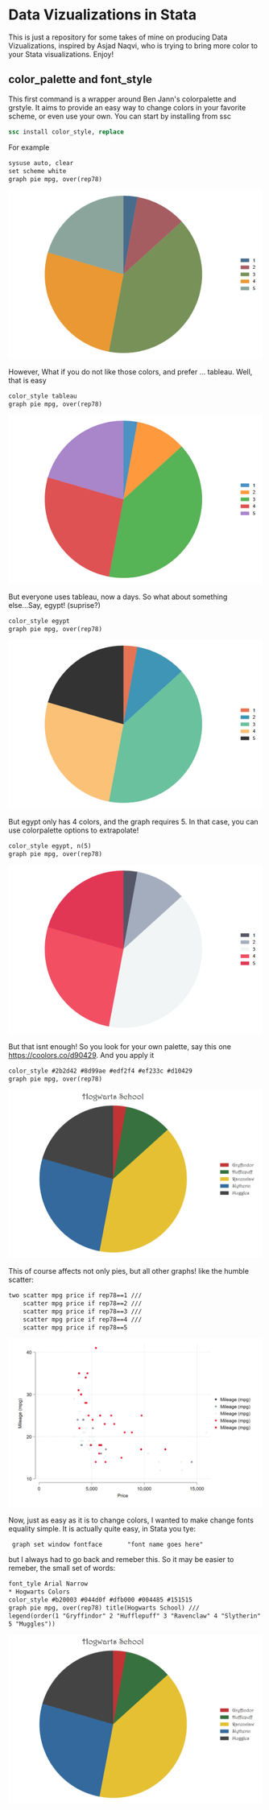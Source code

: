 # Data Vizualizations in Stata
This is just a repository for some takes of mine on producing Data Vizualizations, inspired by Asjad Naqvi, who is trying to bring more color to your Stata visualizations. 
Enjoy!

## color_palette and font_style

This first command is a wrapper around Ben Jann's colorpalette and grstyle. It aims to provide an easy way to change colors in your favorite scheme, or even use your own. You can start by installing from ssc

```stata
ssc install color_style, replace
```


For example

```
sysuse auto, clear
set scheme white
graph pie mpg, over(rep78)
```

![pie_1](./figures/pie_1.png)

However, What if you do not like those colors, and prefer ... tableau.
Well, that is easy

```
color_style tableau
graph pie mpg, over(rep78)
```
![pie_2](./figures/pie_2.png)

But everyone uses tableau, now a days. So what about something else...Say, egypt! (suprise?)

```
color_style egypt
graph pie mpg, over(rep78)
```
![pie_3](./figures/pie_3.png)

But egypt only has 4 colors, and the graph requires 5. In that case, you can use colorpalette options to extrapolate!


```
color_style egypt, n(5) 
graph pie mpg, over(rep78)
```
![pie_4](./figures/pie_4.png)

But that isnt enough! So you look for your own palette, say this one https://coolors.co/d90429. And you apply it

```
color_style #2b2d42 #8d99ae #edf2f4 #ef233c #d10429
graph pie mpg, over(rep78)
```
![pie_5](./figures/pie_5.png)

This of course affects not only pies, but all other graphs! like the humble scatter:

```
two scatter mpg price if rep78==1 ///
    scatter mpg price if rep78==2 ///
    scatter mpg price if rep78==3 ///
    scatter mpg price if rep78==4 ///
    scatter mpg price if rep78==5 
```
![scatter_1](./figures/scatter_1.png)

Now, just as easy as it is to change colors, I wanted to make change fonts equality simple.
It is actually quite easy, in Stata you tye:

```
 graph set window fontface       "font name goes here"
```

but I always had to go back and remeber this. So it may be easier to remeber, the small set of words:


```
font_tyle Arial Narrow
* Hogwarts Colors
color_style #b20003 #044d0f #dfb000 #004485 #151515
graph pie mpg, over(rep78) title(Hogwarts School) ///
legend(order(1 "Gryffindor" 2 "Hufflepuff" 3 "Ravenclaw" 4 "Slytherin" 5 "Muggles"))
```
![scatter_5](./figures/pie_5.png)

